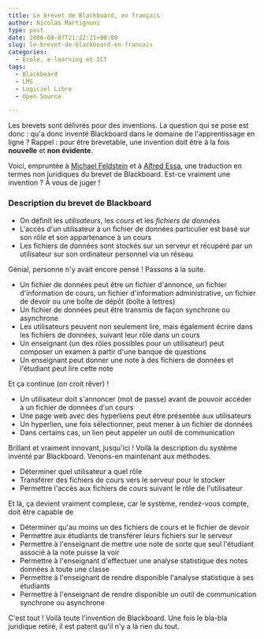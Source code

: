 ```yaml
---
title: Le brevet de Blackboard, en français
author: Nicolas Martignoni
type: post
date: 2006-08-07T21:22:21+00:00
slug: le-brevet-de-blackboard-en-francais
categories:
  - École, e-learning et ICT
tags:
  - Blackboard
  - LMS
  - Logiciel Libre
  - Open Source

---
```

Les brevets sont délivrés pour des inventions. La question qui se pose est donc : qu'a donc inventé Blackboard dans le domaine de l'apprentissage en ligne ? Rappel : pour être brevetable, une invention doit être à la fois **nouvelle** et **non évidente**.

Voici, empruntée à <a href="http://mfeldstein.com/index.php/weblog/permalink/the_blackboard_patent_claims_in_plain_english/" target="_blank">Michael Feldstein</a> et à  <a href="http://tatler.typepad.com/nose/2006/08/how_to_think_ab_3.html" target="_blank">Alfred Essa</a>, une traduction en termes non juridiques du brevet de Blackboard. Est-ce vraiment une invention ? À vous de juger !

### Description du brevet de Blackboard

  * On définit les _utilisateurs_, les _cours_ et les _fichiers de données_
  * L'accès d'un utilisateur à un fichier de données particulier est basé sur son _rôle_ et son appartenance à un cours
  * Les fichiers de données sont stockés sur un serveur et récupéré par un utilisateur sur son ordinateur personnel via un réseau

Génial, personne n'y avait encore pensé ! Passons à la suite.

  * Un fichier de données peut être un fichier d'annonce, un fichier d'information de cours, un fichier d'information administrative, un fichier de devoir ou une boîte de dépôt (boîte à lettres)
  * Un fichier de données peut être transmis de façon synchrone ou asynchrone
  * Les utilisateurs peuvent non seulement lire, mais également écrire dans les fichiers de données, suivant leur rôle dans un cours
  * Un enseignant (un des rôles possibles pour un utilisateur) peut composer un examen à partir d'une banque de questions
  * Un enseignant peut donner une note à des fichiers de données et l'étudiant peut lire cette note

Et ça continue (on croit rêver) !

  * Un utilisateur doit s'annoncer (mot de passe) avant de pouvoir accéder à un fichier de données d'un cours
  * Une page web avec des hyperliens peut être présentée aux utilisateurs
  * Un hyperlien, une fois sélectionner, peut mener à un fichier de données
  * Dans certains cas, un lien peut appeler un outil de communication

Brillant et vraiment innovant, jusqu'ici ! Voilà la description du système inventé par Blackboard. Venons-en maintenant aux méthodes.

  * Déterminer quel utilisateur a quel rôle
  * Transférer des fichiers de cours vers le serveur pour le stocker
  * Permettre l'accès aux fichiers de cours suivant le rôle de l'utilisateur

Et là, ça devient vraiment complexe, car le système, rendez-vous compte, doit être capable de

  * Déterminer qu'au moins un des fichiers de cours et le fichier de devoir
  * Permettre aux étudiants de transférer leurs fichiers sur le serveur
  * Permettre à l'enseignant de mettre une note de sorte que seul l'étudiant associé à la note puisse la voir
  * Permettre à l'enseignant d'effectuer une analyse statistique des notes données à toute une classe
  * Permettre à l'enseignant de rendre disponible l'analyse statistique à ses étudiants
  * Permettre à l'enseignant de rendre disponible un outil de communication synchrone ou asynchrone

C'est tout ! Voilà toute l'invention de Blackboard. Une fois le bla-bla juridique retiré, il est patent qu'il n'y a là rien du tout.